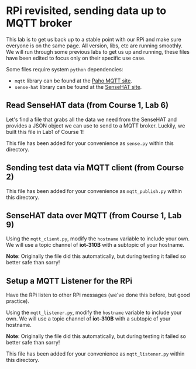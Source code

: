 # RPi revisited, sending data up to MQTT broker

This lab is to get us back up to a stable point with our RPi and make sure everyone is on the same page. All version, libs, etc are running smoothly. We will run through some previous labs to get us up and running, these files have been edited to focus only on their specific use case.

Some files require system `python` dependencies:
- `mqtt` library can be found at the [Paho MQTT site](https://pypi.python.org/pypi/paho-mqtt/1.1#installation).
- `sense-hat` library can be found at the [SenseHAT site](https://github.com/RPi-Distro/python-sense-hat).


## Read SenseHAT data (from Course 1, Lab 6)

Let's find a file that grabs all the data we need from the SenseHAT and provides a JSON object we can use to send to a MQTT broker. Luckily, we built this file in Lab1 of Course 1!

This file has been added for your convenience as `sense.py` within this directory. 

## Sending test data via MQTT client (from Course 2)

This file has been added for your convenience as `mqtt_publish.py` within this directory. 

## SenseHAT data over MQTT (from Course 1, Lab 9)

Using the `mqtt_client.py`, modify the `hostname` variable to include your own. We will use a topic channel of **iot-310B** with a subtopic of your hostname.

**Note**: Originally the file did this automatically, but during testing it failed so better safe than sorry!

## Setup a MQTT Listener for the RPi

Have the RPi listen to other RPi messages (we've done this before, but good practice). 

Using the `mqtt_listener.py`, modify the `hostname` variable to include your own. We will use a topic channel of **iot-310B** with a subtopic of your hostname.

**Note**: Originally the file did this automatically, but during testing it failed so better safe than sorry!

This file has been added for your convenience as `mqtt_listener.py` within this directory. 